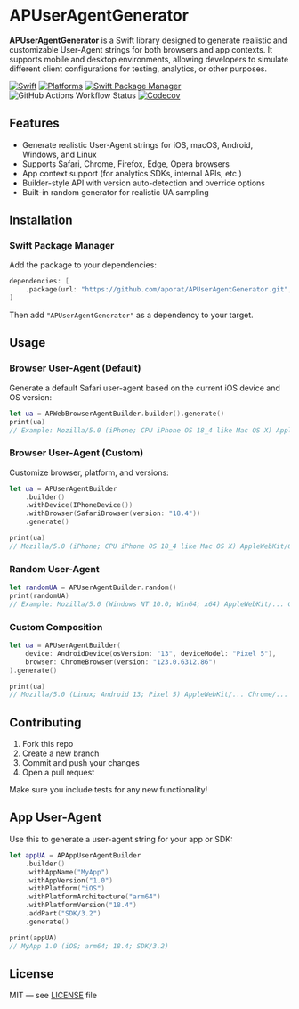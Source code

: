 # APUserAgentGenerator

**APUserAgentGenerator** is a Swift library designed to generate realistic and customizable User-Agent strings for both browsers and app contexts. It supports mobile and desktop environments, allowing developers to simulate different client configurations for testing, analytics, or other purposes.

[![Swift](https://img.shields.io/badge/Swift-5.9_5.10_6.0-orange?style=flat-square)](https://img.shields.io/badge/Swift-5.9_5.10_6.0-Orange?style=flat-square)
[![Platforms](https://img.shields.io/badge/Platforms-macOS_iOS_tvOS_watchOS_visionOS_-yellowgreen?style=flat-square)](https://img.shields.io/badge/Platforms-macOS_iOS_tvOS_watchOS_vision_OS?style=flat-square)
[![Swift Package Manager](https://img.shields.io/badge/Swift_Package_Manager-compatible-orange?style=flat-square)](https://img.shields.io/badge/Swift_Package_Manager-compatible-orange?style=flat-square)
![GitHub Actions Workflow Status](https://img.shields.io/github/actions/workflow/status/aporat/APUserAgentGenerator/ci.yml?style=flat-square)
[![Codecov](https://img.shields.io/codecov/c/github/aporat/APUserAgentGenerator?style=flat-square)](https://codecov.io/github/aporat/APUserAgentGenerator)

## Features

- Generate realistic User-Agent strings for iOS, macOS, Android, Windows, and Linux
- Supports Safari, Chrome, Firefox, Edge, Opera browsers
- App context support (for analytics SDKs, internal APIs, etc.)
- Builder-style API with version auto-detection and override options
- Built-in random generator for realistic UA sampling

## Installation

### Swift Package Manager

Add the package to your dependencies:

```swift
dependencies: [
    .package(url: "https://github.com/aporat/APUserAgentGenerator.git", from: "1.0.0")
]
```

Then add `"APUserAgentGenerator"` as a dependency to your target.

## Usage

### Browser User-Agent (Default)

Generate a default Safari user-agent based on the current iOS device and OS version:

```swift
let ua = APWebBrowserAgentBuilder.builder().generate()
print(ua)
// Example: Mozilla/5.0 (iPhone; CPU iPhone OS 18_4 like Mac OS X) AppleWebKit/605.1.15 (KHTML, like Gecko) Version/18.4 Mobile/15E148 Safari/604.1
```

### Browser User-Agent (Custom)

Customize browser, platform, and versions:

```swift
let ua = APUserAgentBuilder
    .builder()
    .withDevice(IPhoneDevice())
    .withBrowser(SafariBrowser(version: "18.4"))
    .generate()

print(ua)
// Mozilla/5.0 (iPhone; CPU iPhone OS 18_4 like Mac OS X) AppleWebKit/605.1.15 (KHTML, like Gecko) Version/18.4 Mobile/15E148 Safari/604.1
```



### Random User-Agent

```swift
let randomUA = APUserAgentBuilder.random()
print(randomUA)
// Example: Mozilla/5.0 (Windows NT 10.0; Win64; x64) AppleWebKit/... Chrome/... Safari/...
```

### Custom Composition

```swift
let ua = APUserAgentBuilder(
    device: AndroidDevice(osVersion: "13", deviceModel: "Pixel 5"),
    browser: ChromeBrowser(version: "123.0.6312.86")
).generate()

print(ua)
// Mozilla/5.0 (Linux; Android 13; Pixel 5) AppleWebKit/... Chrome/... Safari/...
```



## Contributing

1. Fork this repo
2. Create a new branch
3. Commit and push your changes
4. Open a pull request

Make sure you include tests for any new functionality!



## App User-Agent

Use this to generate a user-agent string for your app or SDK:

```swift
let appUA = APAppUserAgentBuilder
    .builder()
    .withAppName("MyApp")
    .withAppVersion("1.0")
    .withPlatform("iOS")
    .withPlatformArchitecture("arm64")
    .withPlatformVersion("18.4")
    .addPart("SDK/3.2")
    .generate()

print(appUA)
// MyApp 1.0 (iOS; arm64; 18.4; SDK/3.2)
```

## License

MIT — see [LICENSE](LICENSE) file
